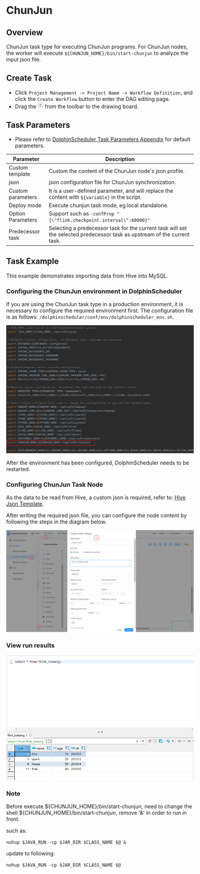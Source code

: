 # ChunJun

## Overview

ChunJun task type for executing ChunJun programs. For ChunJun nodes, the worker will execute `${CHUNJUN_HOME}/bin/start-chunjun` to analyze the input json file.

## Create Task

- Click `Project Management -> Project Name -> Workflow Definition`, and click the `Create Workflow` button to enter the DAG editing page.
- Drag the <img src="../../../../img/tasks/icons/chunjun.png" width="15"/> from the toolbar to the drawing board.

## Task Parameters

- Please refer to [DolphinScheduler Task Parameters Appendix](appendix.md#default-task-parameters) for default parameters.

|   **Parameter**   |                                                      **Description**                                                      |
|-------------------|---------------------------------------------------------------------------------------------------------------------------|
| Custom template   | Custom the content of the ChunJun node's json profile.                                                                    |
| json              | json configuration file for ChunJun synchronization.                                                                      |
| Custom parameters | It is a user-defined parameter, and will replace the content with `${variable}` in the script.                            |
| Deploy mode       | Execute chunjun task mode, eg local standalone.                                                                           |
| Option Parameters | Support such as `-confProp "{\"flink.checkpoint.interval\":60000}"`                                                       |
| Predecessor task  | Selecting a predecessor task for the current task will set the selected predecessor task as upstream of the current task. |

## Task Example

This example demonstrates importing data from Hive into MySQL.

### Configuring the ChunJun environment in DolphinScheduler

If you are using the ChunJun task type in a production environment, it is necessary to configure the required environment first. The configuration file is as follows: `/dolphinscheduler/conf/env/dolphinscheduler_env.sh`.

![chunjun_task01](../../../../img/tasks/demo/chunjun_task01.png)

After the environment has been configured, DolphinScheduler needs to be restarted.

### Configuring ChunJun Task Node

As the data to be read from Hive, a custom json is required, refer to: [Hive Json Template](https://github.com/DTStack/chunjun/blob/master/chunjun-examples/json/hive/binlog_hive.json).

After writing the required json file, you can configure the node content by following the steps in the diagram below.

![chunjun_task02](../../../../img/tasks/demo/chunjun_task02.png)

### View run results

![chunjun_task03](../../../../img/tasks/demo/chunjun_task03.png)

### Note

Before execute ${CHUNJUN_HOME}/bin/start-chunjun, need to change the shell ${CHUNJUN_HOME}/bin/start-chunjun, remove '&' in order to run in front.

such as:

```shell
nohup $JAVA_RUN -cp $JAR_DIR $CLASS_NAME $@ &
```

update to following:

```shell
nohup $JAVA_RUN -cp $JAR_DIR $CLASS_NAME $@
```

